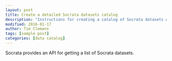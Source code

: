 ```yaml
---
layout: post
title: Create a detailed Socrata datasets catalog
description: "Instructions for creating a catalog of Socrata datasets with a lot of detail."
modified: 2016-01-17
author: Tim Clemans
tags: [sample post]
categories: [data catalog]
---
```


Socrata provides an API for getting a list of Socrata datasets.

